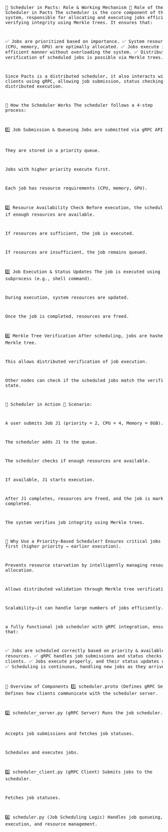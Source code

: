 <p>
<pre>

📌 Scheduler in Pacts: Role & Working Mechanism
🔹 Role of the Scheduler in Pacts
The scheduler is the core component of the Pacts system, responsible for allocating and executing jobs efficiently while verifying integrity using Merkle trees. It ensures that:

✅ Jobs are prioritized based on importance.
✅ System resources (CPU, memory, GPU) are optimally allocated.
✅ Jobs execute in an efficient manner without overloading the system.
✅ Distributed verification of scheduled jobs is possible via Merkle trees.

Since Pacts is a distributed scheduler, it also interacts with remote clients using gRPC, allowing job submission, status checking, and distributed execution.

🔹 How the Scheduler Works
The scheduler follows a 4-step process:

1️⃣ Job Submission & Queueing
Jobs are submitted via gRPC API.

They are stored in a priority queue.

Jobs with higher priority execute first.

Each job has resource requirements (CPU, memory, GPU).

2️⃣ Resource Availability Check
Before execution, the scheduler checks if enough resources are available.

If resources are sufficient, the job is executed.

If resources are insufficient, the job remains queued.

3️⃣ Job Execution & Status Updates
The job is executed using subprocess (e.g., shell command).

During execution, system resources are updated.

Once the job is completed, resources are freed.

4️⃣ Merkle Tree Verification
After scheduling, jobs are hashed into a Merkle tree.

This allows distributed verification of job execution.

Other nodes can check if the scheduled jobs match the verified state.

🔹 Scheduler in Action
🔹 Scenario:

A user submits Job J1 (priority = 2, CPU = 4, Memory = 8GB).

The scheduler adds J1 to the queue.

The scheduler checks if enough resources are available.

If available, J1 starts execution.

After J1 completes, resources are freed, and the job is marked completed.

The system verifies job integrity using Merkle trees.

🔹 Why Use a Priority-Based Scheduler?
Ensures critical jobs run first (higher priority → earlier execution).

Prevents resource starvation by intelligently managing resource allocation.

Allows distributed validation through Merkle tree verification.

Scalability—it can handle large numbers of jobs efficiently.




 a fully functional job scheduler with gRPC integration, ensuring that:

✅ Jobs are scheduled correctly based on priority & available resources.
✅ gRPC handles job submissions and status checks from remote clients.
✅ Jobs execute properly, and their status updates dynamically.
✅ Scheduling is continuous, handling new jobs as they arrive.

📌 Overview of Components
1️⃣ scheduler.proto (Defines gRPC Services)
Defines how clients communicate with the scheduler server.

2️⃣ scheduler_server.py (gRPC Server)
Runs the job scheduler.

Accepts job submissions and fetches job statuses.

Schedules and executes jobs.

3️⃣ scheduler_client.py (gRPC Client)
Submits jobs to the scheduler.

Fetches job statuses.

4️⃣ scheduler.py (Job Scheduling Logic)
Handles job queueing, execution, and resource management.

</pre>
</p>
